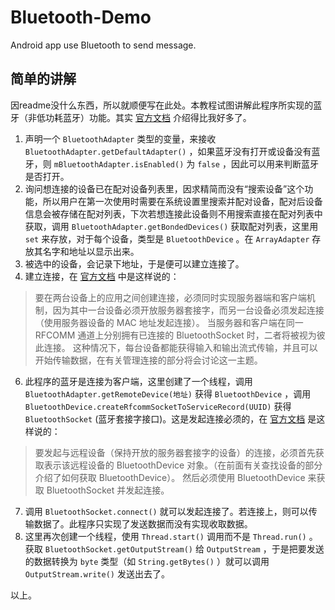 # Bluetooth-Demo

Android app use Bluetooth to send message.

## 简单的讲解
因readme没什么东西，所以就顺便写在此处。本教程试图讲解此程序所实现的蓝牙（非低功耗蓝牙）功能。其实 [官方文档](https://developer.android.com/guide/topics/connectivity/bluetooth/ "Bluetooth") 介绍得比我好多了。

1. 声明一个 `BluetoothAdapter` 类型的变量，来接收 `BluetoothAdapter.getDefaultAdapter()` ，如果蓝牙没有打开或设备没有蓝牙，则 `mBluetoothAdapter.isEnabled()` 为 `false` ，因此可以用来判断蓝牙是否打开。
2. 询问想连接的设备已在配对设备列表里，因求精简而没有“搜索设备”这个功能，所以用户在第一次使用时需要在系统设置里搜索并配对设备，配对后设备信息会被存储在配对列表，下次若想连接此设备则不用搜索直接在配对列表中获取，调用 `BluetoothAdapter.getBondedDevices()` 获取配对列表，这里用 `set` 来存放，对于每个设备，类型是 `BluetoothDevice` 。在 `ArrayAdapter` 存放其名字和地址以显示出来。
3. 被选中的设备，会记录下地址，于是便可以建立连接了。
4. 建立连接，在 [官方文档](https://developer.android.com/guide/topics/connectivity/bluetooth#ConnectingDevices "ConnectingDevices") 中是这样说的：
> 要在两台设备上的应用之间创建连接，必须同时实现服务器端和客户端机制，因为其中一台设备必须开放服务器套接字，而另一台设备必须发起连接（使用服务器设备的 MAC 地址发起连接）。 当服务器和客户端在同一 RFCOMM 通道上分别拥有已连接的 BluetoothSocket 时，二者将被视为彼此连接。 这种情况下，每台设备都能获得输入和输出流式传输，并且可以开始传输数据，在有关管理连接的部分将会讨论这一主题。 
6. 此程序的蓝牙是连接为客户端，这里创建了一个线程，调用 `BluetoothAdapter.getRemoteDevice(地址)` 获得 `BluetoothDevice` ，调用 `BluetoothDevice.createRfcommSocketToServiceRecord(UUID)` 获得 `BluetoothSocket` (蓝牙套接字接口)。这是发起连接必须的，在 [官方文档](https://developer.android.com/guide/topics/connectivity/bluetooth#ConnectingAsAClient "ConnectingAsAClient") 是这样说的：
> 要发起与远程设备（保持开放的服务器套接字的设备）的连接，必须首先获取表示该远程设备的 BluetoothDevice 对象。（在前面有关查找设备的部分介绍了如何获取 BluetoothDevice）。 然后必须使用 BluetoothDevice 来获取 BluetoothSocket 并发起连接。
7. 调用 `BluetoothSocket.connect()` 就可以发起连接了。若连接上，则可以传输数据了。此程序只实现了发送数据而没有实现收取数据。
8. 这里再次创建一个线程，使用 `Thread.start()` 调用而不是 `Thread.run()` 。获取 `BluetoothSocket.getOutputStream()` 给 `OutputStream` ，于是把要发送的数据转换为 `byte` 类型（如 `String.getBytes()` ）就可以调用 `OutputStream.write()` 发送出去了。

以上。

